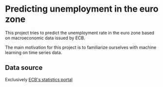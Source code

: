 # Predicting unemployment in the euro zone

This project tries to predict the unemployment rate in the euro
zone based on macroeconomic data issued by ECB.

The main motivation for this project is to familiarize ourselves with machine learning on time series data.

## Data source

Exclusively [ECB's statistics portal](https://sdw.ecb.europa.eu/)
